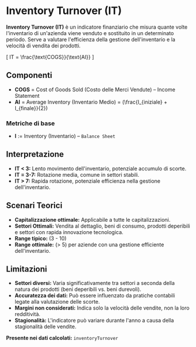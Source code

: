 # Inventory Turnover (IT)

**Inventory Turnover (IT)** è un indicatore finanziario che misura quante volte l'inventario di un'azienda viene venduto e sostituito in un determinato periodo. Serve a valutare l'efficienza della gestione dell'inventario e la velocità di vendita dei prodotti.

\[
IT = \frac{\text{COGS}}{\text{AI}}
\]

## Componenti

- **COGS** = Cost of Goods Sold (Costo delle Merci Vendute) – Income Statement
- **AI** = Average Inventory (Inventario Medio) = \(\frac{I_{iniziale} + I_{finale}}{2}\)

### Metriche di base

- **I** := Inventory (Inventario) – `Balance Sheet`

## Interpretazione

- **IT < 3:** Lento movimento dell'inventario, potenziale accumulo di scorte.
- **IT = 3-7:** Rotazione media, comune in settori stabili.
- **IT > 7:** Rapida rotazione, potenziale efficienza nella gestione dell'inventario.

## Scenari Teorici

- **Capitalizzazione ottimale:** Applicabile a tutte le capitalizzazioni.
- **Settori Ottimali:** Vendita al dettaglio, beni di consumo, prodotti deperibili e settori con rapida innovazione tecnologica.
- **Range tipico:** \(3 - 10\)
- **Range ottimale:** \(> 5\) per aziende con una gestione efficiente dell'inventario.

## Limitazioni

- **Settori diversi:** Varia significativamente tra settori a seconda della natura dei prodotti (beni deperibili vs. beni durevoli).
- **Accuratezza dei dati:** Può essere influenzato da pratiche contabili legate alla valutazione delle scorte.
- **Margini non considerati:** Indica solo la velocità delle vendite, non la loro redditività.
- **Stagionalità:** L'indicatore può variare durante l'anno a causa della stagionalità delle vendite.

**Presente nei dati calcolati:** `inventoryTurnover`
